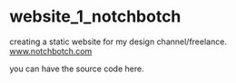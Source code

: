 # website_1_notchbotch
creating a static website for my design channel/freelance.
www.notchbotch.com

you can have the source code here.

